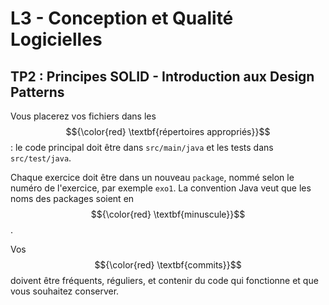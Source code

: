 # L3 - Conception et Qualité Logicielles

## TP2 : Principes SOLID - Introduction aux Design Patterns

Vous placerez vos fichiers dans les $${\color{red} \textbf{répertoires appropriés}}$$ : le code principal doit être dans `src/main/java` et les tests dans `src/test/java`.

Chaque exercice doit être dans un nouveau `package`, nommé selon le numéro de l'exercice, par exemple `exo1`. La convention Java veut que les noms des packages soient en $${\color{red} \textbf{minuscule}}$$.

Vos $${\color{red} \textbf{commits}}$$ doivent être fréquents, réguliers, et contenir du code qui fonctionne et que vous souhaitez conserver.
